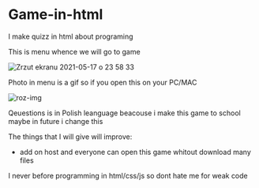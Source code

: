 # Game-in-html

I make quizz in html about programing

This is menu whence we will go to game 

![Zrzut ekranu 2021-05-17 o 23 58 33](https://user-images.githubusercontent.com/76879087/118562011-39dbf700-b76c-11eb-9b50-a9e9fce51137.png)

Photo in menu is a gif so if you open this on your PC/MAC

![roz-img](https://user-images.githubusercontent.com/76879087/117876322-8b374280-b2a3-11eb-8f21-2f3ddadd5826.png)

Qeuestions is in Polish leanguage beacouse i make this game to school maybe in future i change this

The things that I will give will improve:
- add on host and everyone can open this game whitout download many files

I never before programming in html/css/js so dont hate me for weak code 

